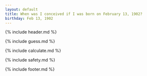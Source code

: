 ```yaml
---
layout: default
title: When was I conceived if I was born on February 13, 1902?
birthday: Feb 13, 1902
---
```


{% include header.md %}

{% include guess.md %}

{% include calculate.md %}

{% include safety.md %}

{% include footer.md %}



